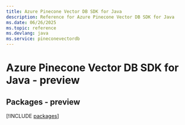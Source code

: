 ```yaml
---
title: Azure Pinecone Vector DB SDK for Java
description: Reference for Azure Pinecone Vector DB SDK for Java
ms.date: 06/26/2025
ms.topic: reference
ms.devlang: java
ms.service: pineconevectordb
---
```

# Azure Pinecone Vector DB SDK for Java - preview
## Packages - preview
[!INCLUDE [packages](pinecone-vector-db-index.md)]